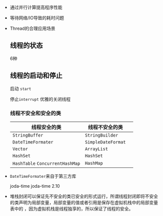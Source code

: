 - 通过并行计算提高程序性能

- 等待网络/IO导致的耗时问题

- Thread的合理应用场景

  ##  线程的状态

  6种

  ##  线程的启动和停止

  启动 `start`

  停止`interrupt` 优雅的关闭线程

  ###  线程不安全和安全的类        

  | 线程安全的类                     | 线程不安全的类     |      |
  | -------------------------------- | ------------------ | ---- |
  | `StringBuffer`                   | `StringBuilder`    |      |
  | `DateTimeFormater`               | `SimpleDateFormat` |      |
  | `Vector`                         | `ArrayList`        |      |
  | `HashSet`                        | `HashSet`          |      |
  | `HashTable`  `ConcurrentHashMap` | `HashMap`          |      |

- `DateTimeFormater`来自于第三方库

  <dependency>
    <groupId>joda-time</groupId>
    <artifactId>joda-time</artifactId>
    <version>2.10</version>
  </dependency> 

- 堆栈封闭可以保证先不安全的类已安全的形式运行，所谓线程封闭即将不安全的类声明为局部变量，局部变量的值或者引用是保存在虚拟机栈中的局部变量表中的 ，因为虚拟机栈是线程独享的，所以保证了线程的安全。